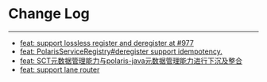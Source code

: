 # Change Log
---

- [feat: support lossless register and deregister at #977](https://github.com/Tencent/spring-cloud-tencent/pull/1242)
- [feat: PolarisServiceRegistry#deregister support idempotency.](https://github.com/Tencent/spring-cloud-tencent/pull/1243)
- [feat: SCT元数据管理能力与polaris-java元数据管理能力进行下沉及整合](https://github.com/Tencent/spring-cloud-tencent/pull/1249)
- [feat: support lane router](https://github.com/Tencent/spring-cloud-tencent/pull/1250)